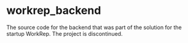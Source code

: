 # workrep_backend

The source code for the backend that was part of the solution for the startup WorkRep. The project is discontinued.
